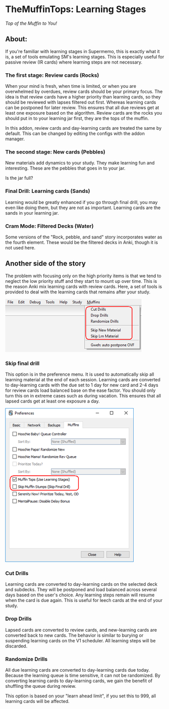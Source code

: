 # TheMuffinTops: Learning Stages

<i>Top of the Muffin to You!</i>

## About:
If you're familiar with learning stages in Supermemo, this is exactly what it is, a set of tools emulating SM's learning stages. This is especially useful for passive review (IR cards) where learning steps are not necessary.


### The first stage: Review cards (Rocks)
When your mind is fresh, when time is limited, or when you are overwhelmed by overdues, review cards should be your primary focus. The idea is that review cards have a higher priority than learning cards, so they should be reviewed with lapses filtered out first. Whereas learning cards can be postponed for later review. This ensures that all due reviews get at least one exposure based on the algorithm. Review cards are the rocks you should put in to your learning jar first, they are the tops of the muffin.

In this addon, review cards and day-learning cards are treated the same by default. This can be changed by editing the configs with the addon manager.


### The second stage: New cards (Pebbles)
New materials add dynamics to your study. They make learning fun and interesting. These are the pebbles that goes in to your jar.

Is the jar full?  


### Final Drill: Learning cards (Sands)
Learning would be greatly enhanced if you go through final drill, you may even like doing them, but they are not as important. Learning cards are the sands in your learning jar.


### Cram Mode: Filtered Decks (Water)
Some versions of the "Rock, pebble, and sand" story incorporates water as the fourth element. These would be the filtered decks in Anki, though it is not used here.


## Another side of the story
The problem with focusing only on the high priority items is that we tend to neglect the low priority stuff and they start to mount up over time. This is the reason Anki mix learning cards with review cards. Here, a set of tools is provided to deal with the learning cards that remains after your study.

<img src="https://github.com/lovac42/TheMuffinTops/blob/master/screenshots/menuitem.png?raw=true">


### Skip final drill
This option is in the preference menu. It is used to automatically skip all learning material at the end of each session. Learning cards are converted to day-learning cards with the due set to 1 day for new card and 2-4 days for review cards load balanced base on the ease factor. You should only turn this on in extreme cases such as during vacation. This ensures that all lapsed cards get at least one exposure a day.

<img src="https://github.com/lovac42/TheMuffinTops/blob/master/screenshots/prefmenu.png?raw=true">


### Cut Drills
Learning cards are converted to day-learning cards on the selected deck and subdecks. They will be postponed and load balanced across several days based on the user's choice. Any learning steps remain will resume when the card is due again. This is useful for leech cards at the end of your study.


### Drop Drills
Lapsed cards are converted to review cards, and new-learning cards are converted back to new cards. The behavior is similar to burying or suspending learning cards on the V1 scheduler. All learning steps will be discarded.


### Randomize Drills
All due learning cards are converted to day-learning cards due today. Because the learning queue is time sensitive, it can not be randomized. By converting learning cards to day-learning cards, we gain the benefit of shuffling the queue during review.

This option is based on your "learn ahead limit", if you set this to 999, all learning cards will be affected.
